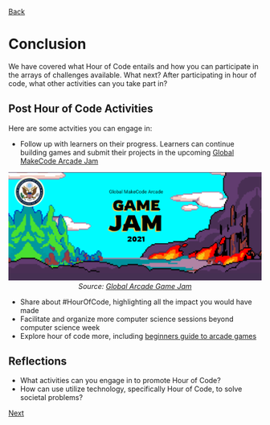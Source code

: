 [Back](/hourofcode-docs/Microsoft%20Hour%20of%20Code%20Challenge/2021.md)

# Conclusion

We have covered what Hour of Code entails and how you can participate in the arrays of challenges available. What next? After participating in hour of code, what other activities can you take part in?

## Post Hour of Code Activities
Here are some actvities you can engage in:
* Follow up with learners on their progress. Learners can continue building games and submit their projects in the upcoming [Global MakeCode Arcade Jam](https://aka.ms/ArcadeGJ)

<p align="center"> <img alt="Intro to Programming" src="../assets/global game jam.png" width="1000px" /><br><em>Source: <a href="https://aka.ms/ArcadeGJ">Global Arcade Game Jam</a></em></p>

* Share about #HourOfCode, highlighting all the impact you would have made
* Facilitate and organize more computer science sessions beyond computer science week
* Explore hour of code more, including [beginners guide to arcade games](https://arcade.makecode.com/--skillmap#beginner)

## Reflections
* What activities can you engage in to promote Hour of Code?
* How can use utilize technology, specifically Hour of Code, to solve societal problems?

[Next](README.md)